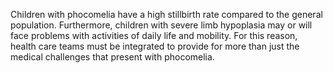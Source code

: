 Children with phocomelia have a high stillbirth rate compared to the general population. Furthermore, children with severe limb hypoplasia may or will face problems with activities of daily life and mobility. For this reason, health care teams must be integrated to provide for more than just the medical challenges that present with phocomelia.